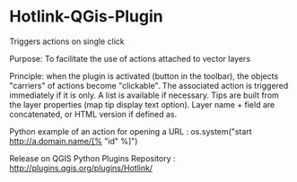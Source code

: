 Hotlink-QGis-Plugin
===================

Triggers actions on single click

Purpose: To facilitate the use of actions attached to vector layers

Principle: when the plugin is activated (button in the toolbar), the objects "carriers" of actions become "clickable". The associated action is triggered immediately if it is only. A list is available if necessary.
Tips are built from the layer properties (map tip display text option). Layer name + field are concatenated, or HTML version if defined as.

Python example of an action for opening a URL : os.system("start http://a.domain.name/[% \"id\" %]")

Release on QGIS Python Plugins Repository : http://plugins.qgis.org/plugins/Hotlink/
